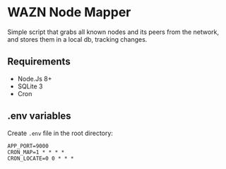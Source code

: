 # WAZN Node Mapper
Simple script that grabs all known nodes and its peers from the network, and stores them in a local db, tracking changes.

## Requirements
- Node.Js 8+
- SQLite 3
- Cron

## .env variables
Create ``.env`` file in the root directory:

```
APP_PORT=9000
CRON_MAP=1 * * * *
CRON_LOCATE=0 0 * * *
```
